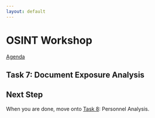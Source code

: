```yaml
---
layout: default
---
```


# OSINT Workshop
[Agenda](./index.md)

## Task 7: Document Exposure Analysis




## Next Step

When you are done, move onto [Task 8](task8.md): Personnel Analysis.